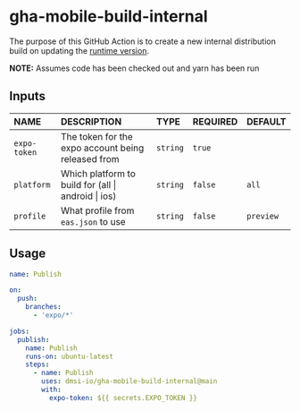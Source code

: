 # gha-mobile-build-internal

The purpose of this GitHub Action is to create a new internal distribution build on updating the
[runtime version](https://docs.expo.dev/eas-update/runtime-versions/).

**NOTE:** Assumes code has been checked out and yarn has been run

## Inputs

| NAME         | DESCRIPTION                                                 | TYPE     | REQUIRED | DEFAULT   |
|:-------------|:------------------------------------------------------------|:---------|:---------|:----------|
| `expo-token` | The token for the expo account being released from          | `string` | `true`   |           |
| `platform`   | Which platform to build for (all &#124; android &#124; ios) | `string` | `false`  | `all`     |
| `profile`    | What profile from `eas.json` to use                         | `string` | `false`  | `preview` |

## Usage

```yaml
name: Publish

on:
  push:
    branches:
      - 'expo/*'

jobs:
  publish:
    name: Publish
    runs-on: ubuntu-latest
    steps:
      - name: Publish
        uses: dmsi-io/gha-mobile-build-internal@main
        with:
          expo-token: ${{ secrets.EXPO_TOKEN }}
```
